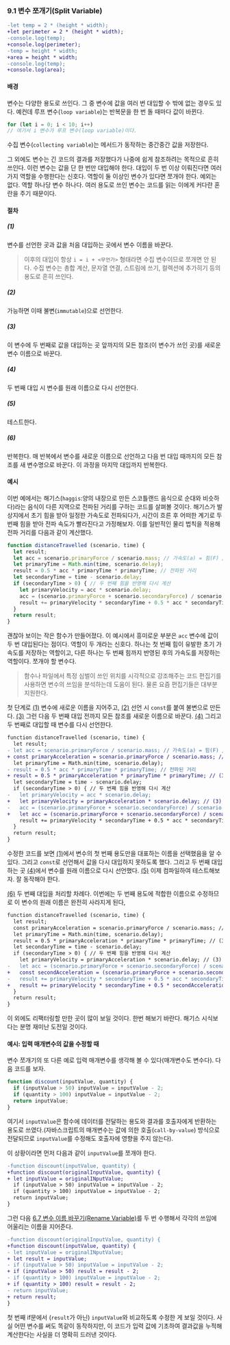 ### 9.1 변수 쪼개기(Split Variable)
``` diff
-let temp = 2 * (height * width);
+let perimeter = 2 * (height * width);
-console.log(temp);
+console.log(perimeter);
-temp = height * width;
+area = height * width;
-console.log(temp);
+console.log(area);
```
#### 배경
변수는 다양한 용도로 쓰인다. 그 중 변수에 값을 여러 번 대입할 수 밖에 없는 경우도 있다. 예컨데 루프 변수(`loop variable`)는 반복문을 한 번 돌 때마다 값이 바뀐다.
``` javascript
for (let i = 0; i < 10; i++)
// 여기서 i 변수가 루프 변수(loop variable)이다.
```
수집 변수(`collecting variable`)는 메서드가 동작하는 중간중간 값을 저장한다.

그 외에도 변수는 긴 코드의 결과를 저장했다가 나중에 쉽게 참조하려는 목적으로 흔히 쓰인다. 이런 변수는 값을 단 한 번만 대입해야 한다. 대입이 두 번 이상 이뤄진다면 여러 가지 역할을 수행한다는 신호다. 역할이 둘 이상인 변수가 있다면 쪼개야 한다. 예외는 없다. 역할 하나당 변수 하나다. 여러 용도로 쓰인 변수는 코드를 읽는 이에게 커다란 혼란을 주기 때문이다.
#### 절차
##### (1)
변수를 선언한 곳과 값을 처음 대입하는 곳에서 변수 이름을 바꾼다.
> 이후의 대입이 항상 `i = i + <무언가>` 형태라면 수집 변수이므로 쪼개면 안 된다. 수집 변수는 총합 계산, 문자열 연결, 스트림에 쓰기, 컬렉션에 추가히기 등의 용도로 흔히 쓰인다.
##### (2)
가능하면 이때 불변(`immutable`)으로 선언한다.
##### (3)
이 변수에 두 번째로 값을 대입하는 곳 앞까지의 모든 참조(이 변수가 쓰인 곳)를 새로운 변수 이름으로 바꾼다.
##### (4)
두 번째 대입 시 변수를 원래 이름으로 다시 선언한다.
##### (5)
테스트한다.
##### (6)
반복한다. 매 반복에서 변수를 새로운 이름으로 선언하고 다음 번 대입 때까지의 모든 참조를 새 변수명으로 바꾼다. 이 과정을 마지막 대입까지 반복한다.
#### 예시
이번 예에서는 해기스(`haggis`:양의 내장으로 만든 스코틀랜드 음식으로 순대와 비슷하다)라는 음식이 다른 지역으로 전파된 거리를 구하는 코드를 살펴볼 것이다. 해기스가 발상지에서 초기 힘을 받아 일정한 가속도로 전파되다가, 시간이 흐른 후 어떠한 계기로 두 번째 힘을 받아 전파 속도가 빨라진다고 가정해보자. 이를 일반적인 물리 법칙을 적용해 전파 거리를 다음과 같이 계산했다.
``` javascript
function distanceTravelled (scenario, time) {
  let result;
  let acc = scenario.primaryForce / scenario.mass; // 가속도(a) = 힘(F) / 질량(m)
  let primaryTime = Math.min(time, scenario.delay);
  result = 0.5 * acc * primaryTime * primaryTime; // 전파된 거리
  let secondaryTime = time - scenario.delay;
  if (secondaryTime > 0) { // 두 번째 힘을 반영해 다시 계산
    let primaryVelocity = acc * scenario.delay;
    acc = (scenario.primaryForce + scenario.secondaryForce) / scenario.mass;
    result += primaryVelocity * secondaryTime + 0.5 * acc * secondaryTime * secondaryTime;
  }
  return result;
}
```
괜찮아 보이는 작은 함수가 만들어졌다. 이 예시에서 흥미로운 부분은 `acc` 변수에 값이 두 번 대입된다는 점이다. 역할이 두 개라는 신호다. 하나는 첫 번째 힘이 유발한 초기 가속도를 저장하는 역할이고, 다른 하나는 두 번째 힘까지 반영된 후의 가속도를 저장하는 역할이다. 쪼개야 할 변수다.
> 함수나 파일에서 특정 심벌이 쓰인 위치를 시각적으로 강조해주는 코드 편집기를 사용하면 변수의 쓰임을 분석하는데 도움이 된다. 물론 요즘 편집기들은 대부분 지원한다.

첫 단계로 [(1)](https://github.com/wonder13662/refactoring-v2/blob/writing/chapter09/9-1.md#1) 변수에 새로운 이름을 지어주고, [(2)](https://github.com/wonder13662/refactoring-v2/blob/writing/chapter09/9-1.md#2) 선언 시 `const`를 붙여 불변으로 만든다. [(3)](https://github.com/wonder13662/refactoring-v2/blob/writing/chapter09/9-1.md#3) 그런 다음 두 번째 대입 전까지 모든 참조를 새로운 이름으로 바꾼다. [(4)](https://github.com/wonder13662/refactoring-v2/blob/writing/chapter09/9-1.md#4) 그리고 두 번째로 대입할 때 변수를 다시 선언한다.

``` diff
function distanceTravelled (scenario, time) {
  let result;
- let acc = scenario.primaryForce / scenario.mass; // 가속도(a) = 힘(F) / 질량(m)
+ const primaryAcceleration = scenario.primaryForce / scenario.mass; // (1)(2)
  let primaryTime = Math.min(time, scenario.delay);
- result = 0.5 * acc * primaryTime * primaryTime; // 전파된 거리
+ result = 0.5 * primaryAcceleration * primaryTime * primaryTime; // (3)
  let secondaryTime = time - scenario.delay;
  if (secondaryTime > 0) { // 두 번째 힘을 반영해 다시 계산
-   let primaryVelocity = acc * scenario.delay;
+   let primaryVelocity = primaryAcceleration * scenario.delay; // (3)
-   acc = (scenario.primaryForce + scenario.secondaryForce) / scenario.mass;
+   let acc = (scenario.primaryForce + scenario.secondaryForce) / scenario.mass;
    result += primaryVelocity * secondaryTime + 0.5 * acc * secondaryTime * secondaryTime;
  }
  return result;
}
```
수정한 코드를 보면 [(1)](https://github.com/wonder13662/refactoring-v2/blob/writing/chapter09/9-1.md#1)에서 변수의 첫 번째 용도만을 대표하는 이름을 선택했음을 알 수 있다. 그리고 `const`로 선언해서 값을 다시 대입하지 못하도록 했다. 그리고 두 번째 대입하는 곳 [(4)](https://github.com/wonder13662/refactoring-v2/blob/writing/chapter09/9-1.md#4)에서 변수를 원래 이름으로 다시 선언했다. [(5)](https://github.com/wonder13662/refactoring-v2/blob/writing/chapter09/9-1.md#5) 이제 컴파일하여 테스트해보자. 잘 동작해야 한다.

[(6)](https://github.com/wonder13662/refactoring-v2/blob/writing/chapter09/9-1.md#6) 두 번째 대입을 처리할 차례다. 이번에는 두 번째 용도에 적합한 이름으로 수정하므로 이 변수의 원래 이름은 완전히 사라지게 된다,
``` diff
function distanceTravelled (scenario, time) {
  let result;
  const primaryAcceleration = scenario.primaryForce / scenario.mass; // (1)(2)
  let primaryTime = Math.min(time, scenario.delay);
  result = 0.5 * primaryAcceleration * primaryTime * primaryTime; // (3)
  let secondaryTime = time - scenario.delay;
  if (secondaryTime > 0) { // 두 번째 힘을 반영해 다시 계산
    let primaryVelocity = primaryAcceleration * scenario.delay; // (3)
-   let acc = (scenario.primaryForce + scenario.secondaryForce) / scenario.mass;
+   const secondAcceleration = (scenario.primaryForce + scenario.secondaryForce) / scenario.mass;
-   result += primaryVelocity * secondaryTime + 0.5 * acc * secondaryTime * secondaryTime;
+   result += primaryVelocity * secondaryTime + 0.5 * secondAcceleration * secondaryTime * secondaryTime;
  }
  return result;
}
```
이 외에도 리팩터링할 만한 곳이 많이 보일 것이다. 한번 해보기 바란다. 해기스 시식보다는 분명 재미난 도전일 것이다.
#### 예시: 입력 매개변수의 값을 수정할 때
변수 쪼개기의 또 다른 예로 입력 매개변수를 생각해 볼 수 있다(매개변수도 변수다). 다음 코드를 보자.
``` javascript
function discount(inputValue, quantity) {
  if (inputValue > 50) inputValue = inputValue - 2;
  if (quantity > 100) inputValue = inputValue - 2;
  return inputValue;
}
```
여기서 `inputValue`은 함수에 데이터를 전달하는 용도와 결과를 호출자에게 반환하는 용도로 쓰였다.(자바스크립트의 매개변수는 값에 의한 호출(`call-by-value`) 방식으로 전달되므로 `inputValue`를 수정해도 호출자에 영향을 주지 않는다).

이 상황이라면 먼저 다음과 같이 `inputValue`를 쪼개야 한다.
``` diff
-function discount(inputValue, quantity) {
+function discount(originalInputValue, quantity) {
+ let inputValue = originalINputValue;
  if (inputValue > 50) inputValue = inputValue - 2;
  if (quantity > 100) inputValue = inputValue - 2;
  return inputValue;
}
```
그런 다음 [6.7 변수 이름 바꾸기(Rename Variable)](https://github.com/wonder13662/refactoring-v2/blob/writing/chapter06/6-7.md)를 두 번 수행해서 각각의 쓰임에 어울리는 이름을 지어준다.
``` diff
-function discount(originalInputValue, quantity) {
+function discount(inputValue, quantity) {  
- let inputValue = originalINputValue;
+ let result = inputValue;
- if (inputValue > 50) inputValue = inputValue - 2;
+ if (inputValue > 50) result = result - 2;
- if (quantity > 100) inputValue = inputValue - 2;
+ if (quantity > 100) result = result - 2;
- return inputValue;
+ return result;
}
```
첫 번째 if문에서 (`result`가 아닌) `inputValue`와 비교하도록 수정한 게 보일 것이다. 사실 어떤 변수를 써도 똑같이 동작하지만, 이 코드가 입력 값에 기초하여 결과값을 누적해 계산한다는 사실을 더 명확히 드러낸 것이다.